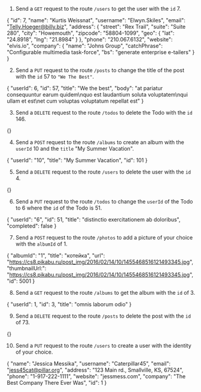 1.  Send a `GET` request to the route `/users` to get the user with the `id` 7.

{
    "id": 7,
    "name": "Kurtis Weissnat",
    "username": "Elwyn.Skiles",
    "email": "Telly.Hoeger@billy.biz",
    "address": {
        "street": "Rex Trail",
        "suite": "Suite 280",
        "city": "Howemouth",
        "zipcode": "58804-1099",
        "geo": {
            "lat": "24.8918",
            "lng": "21.8984"
        }
    },
    "phone": "210.067.6132",
    "website": "elvis.io",
    "company": {
        "name": "Johns Group",
        "catchPhrase": "Configurable multimedia task-force",
        "bs": "generate enterprise e-tailers"
    }
}

2.  Send a `PUT` request to the route `/posts` to change the title of the post with the `id` 57 to `"We The Best"`.

{
    "userId": 6,
    "id": 57,
    "title": "We the best",
    "body": "at pariatur consequuntur earum quidem\nquo est laudantium soluta voluptatem\nqui ullam et est\net cum voluptas voluptatum repellat est"
}

3.  Send a `DELETE` request to the route `/todos` to delete the Todo with the `id` 146.

{}

4.  Send a `POST` request to the route `/albums` to create an album with the `userId` 10 and the `title` "My Summer Vacation".

{
    "userId": "10",
    "title": "My Summer Vacation",
    "id": 101
}

5.  Send a `DELETE` request to the route `/users` to delete the user with the `id` 4.

{}

6.  Send a `PUT` request to the route `/todos` to change the `userId` of the Todo to 6 where the `id` of the Todo is 51.

{
    "userId": "6",
    "id": 51,
    "title": "distinctio exercitationem ab doloribus",
    "completed": false
}

7.  Send a `POST` request to the route `/photos` to add a picture of your choice with the `albumId` of 1.

{
    "albumId": "1",
    "title": "котейка",
    "url": "https://cs8.pikabu.ru/post_img/2016/02/14/10/1455468516121493345.jpg",
    "thumbnailUrl:": "https://cs8.pikabu.ru/post_img/2016/02/14/10/1455468516121493345.jpg",
    "id": 5001
}

8.  Send a `GET` request to the route `/albums` to get the album with the `id` of 3.

{
    "userId": 1,
    "id": 3,
    "title": "omnis laborum odio"
}

9.  Send a `DELETE` request to the route `/posts` to delete the post with the `id` of 73.

{}

10. Send a `PUT` request to the route `/users` to create a user with the identity of your choice.

{
    "name": "Jessica Messika",
    "username": "Caterpillar45",
    "email": "jess45cat@pillar.org",
    "address": "123 Main rd., Smallville, KS,  67524",
    "phone": "1-917-222-1111",
    "website": "jessmess.com",
    "company": "The Best Company There Ever Was",
    "id": 1
}

